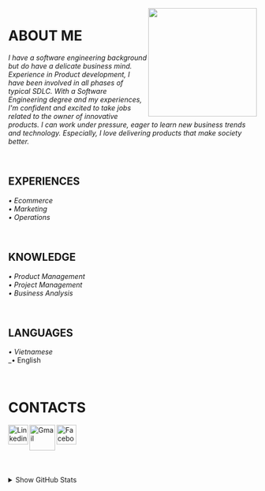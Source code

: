 <img width="220" height="220" src="https://tovinhkhang.netlify.app/images/contact.jpg" align="right" />

# ABOUT ME

_I have a software engineering background but do have a delicate business mind. Experience in Product development, I have been involved in all phases of typical SDLC. With a Software Engineering degree and my experiences, I'm confident and excited to take jobs related to the owner of innovative products. I can work under pressure, eager to learn new business trends and technology. Especially, I love delivering products that make society better._
<br />

<br />

## EXPERIENCES
_• Ecommerce_
<br />
_• Marketing_
<br />
_• Operations_
<br />

<br />

## KNOWLEDGE
_• Product Management_
<br />
_• Project Management_
<br />
_• Business Analysis_
<br />

<br />

## LANGUAGES
_• Vietnamese_
<br />
_• English
<br />

<br />

# CONTACTS
[<img align="left" alt="Linkedin" width="40px" src="https://www.dtl.coventry.domains/wp-content/uploads/2020/07/LinkedIn-Logo-1024x1024.png" />][linkedin]
[<img align="left" alt="Gmail" width="52px" src="https://upload.wikimedia.org/wikipedia/commons/thumb/7/7e/Gmail_icon_%282020%29.svg/512px-Gmail_icon_%282020%29.svg.png" />][gmail]
[<img align="left" alt="Facebook" width="40px" src="https://upload.wikimedia.org/wikipedia/commons/thumb/f/fb/Facebook_icon_2013.svg/768px-Facebook_icon_2013.svg.png" />][facebook]


<br /><br /><br />
---
<details>
  <summary>Show GitHub Stats</summary>
  <img align="left" alt="My Github Stats" src="https://github-readme-stats.vercel.app/api?username=ToVinhKhang&count_private=true&include_all_commits=true&theme=nightowl" />
</details>

[facebook]: https://www.facebook.com/ToVinhKhangTDTU/
[instagram]: https://www.instagram.com/vkent_/
[linkedin]: https://www.linkedin.com/in/tovinhkhang/
[gmail]: mailto:vinhkhang1969@gmail.com



